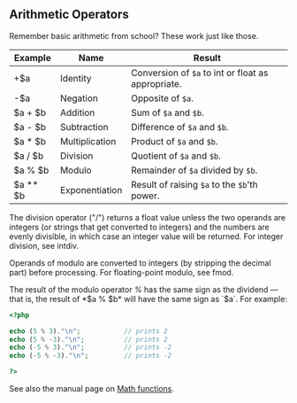 Arithmetic Operators
--------------------

Remember basic arithmetic from school? These work just like those.

| Example    | Name           | Result                                                                                                 |
|------------|----------------|--------------------------------------------------------------------------------------------------------|
| +$a        | Identity       | Conversion of `$a` to <span class="type">int</span> or <span class="type">float</span> as appropriate. |
| -$a        | Negation       | Opposite of `$a`.                                                                                      |
| $a + $b    | Addition       | Sum of `$a` and `$b`.                                                                                  |
| $a - $b    | Subtraction    | Difference of `$a` and `$b`.                                                                           |
| $a \* $b   | Multiplication | Product of `$a` and `$b`.                                                                              |
| $a / $b    | Division       | Quotient of `$a` and `$b`.                                                                             |
| $a % $b    | Modulo         | Remainder of `$a` divided by `$b`.                                                                     |
| $a \*\* $b | Exponentiation | Result of raising `$a` to the `$b`'th power.                                                           |

The division operator ("/") returns a float value unless the two
operands are integers (or strings that get converted to integers) and
the numbers are evenly divisible, in which case an integer value will be
returned. For integer division, see <span
class="function">intdiv</span>.

Operands of modulo are converted to integers (by stripping the decimal
part) before processing. For floating-point modulo, see <span
class="function">fmod</span>.

The result of the modulo operator *%* has the same sign as the dividend
— that is, the result of *$a % $b* will have the same sign as `$a`. For
example:

``` php
<?php

echo (5 % 3)."\n";           // prints 2
echo (5 % -3)."\n";          // prints 2
echo (-5 % 3)."\n";          // prints -2
echo (-5 % -3)."\n";         // prints -2

?>
```

See also the manual page on
<a href="/ref/math.html" class="link">Math functions</a>.
